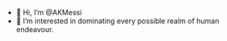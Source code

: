 - 👋 Hi, I’m @AKMessi
- 👀 I’m interested in dominating every possible realm of human endeavour.

<!---
AKMessi/AKMessi is a ✨ special ✨ repository because its `README.md` (this file) appears on your GitHub profile.
You can click the Preview link to take a look at your changes.
--->
